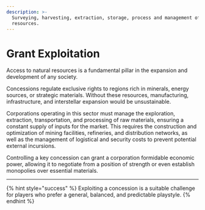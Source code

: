 ```yaml
---
description: >-
  Surveying, harvesting, extraction, storage, process and management of natural
  resources.
---
```


# Grant Exploitation

Access to natural resources is a fundamental pillar in the expansion and development of any society.

Concessions regulate exclusive rights to regions rich in minerals, energy sources, or strategic materials. Without these resources, manufacturing, infrastructure, and interstellar expansion would be unsustainable.

Corporations operating in this sector must manage the exploration, extraction, transportation, and processing of raw materials, ensuring a constant supply of inputs for the market. This requires the construction and optimization of mining facilities, refineries, and distribution networks, as well as the management of logistical and security costs to prevent potential external incursions.

Controlling a key concession can grant a corporation formidable economic power, allowing it to negotiate from a position of strength or even establish monopolies over essential materials.

***

{% hint style="success" %}
Exploiting a concession is a suitable challenge for players who prefer a general, balanced, and predictable playstyle.
{% endhint %}
